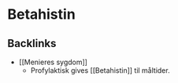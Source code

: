 # Betahistin
## Backlinks
* [[Menieres sygdom]]
	* Profylaktisk gives [[Betahistin]] til måltider.

<!-- #anki/deck/Medicine #anki/tag/med/Otolarynghology -->

<!-- {BearID:68CB7547-B449-4A6D-A735-800F58F67F01-65488-0000732248D44F58} -->

